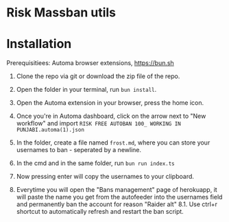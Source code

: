 # Risk Massban utils

# Installation
Prerequisitiees: Automa browser extensions, https://bun.sh
1. Clone the repo via git or download the zip file of the repo.
2. Open the folder in your terminal, run `bun install`.
3. Open the Automa extension in your browser, press the home icon.
4. Once you're in Automa dashboard, click on the arrow next to "New workflow" and import `RISK FREE AUTOBAN 100_ WORKING IN PUNJABI.automa(1).json`
5. In the folder, create a file named `frost.md`, where you can store your usernames to ban - seperated by a newline.
6. In the cmd and in the same folder, run `bun run index.ts`
7. Now pressing enter will copy the usernames to your clipboard.

8. Everytime you will open the "Bans management" page of herokuapp, it will paste the name you get from the autofeeder into the usernames field and permanently ban the account for reason "Raider alt"
8.1. Use ctrl+r shortcut to automatically refresh and restart the ban script. 
